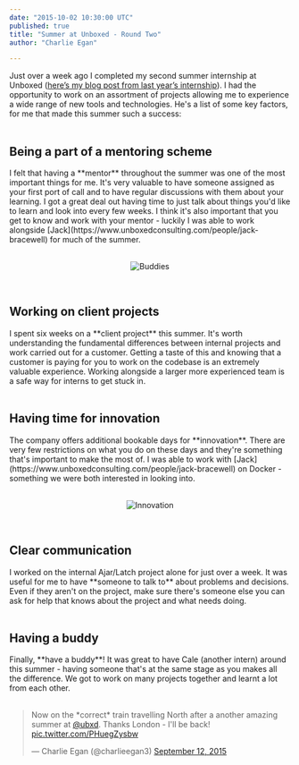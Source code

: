 ```yaml
---
date: "2015-10-02 10:30:00 UTC"
published: true
title: "Summer at Unboxed - Round Two"
author: "Charlie Egan"

---
```


Just over a week ago I completed my second summer internship at Unboxed ([here’s my blog post from last year’s internship](https://www.unboxedconsulting.com/blog/summer-unboxin-had-me-a-blast)). I had the opportunity to work on an assortment of projects allowing me to experience a wide range of new tools and technologies. He's a list of some key factors, for me that made this summer such a success:<br/>
<br/>

<h2>Being a part of a mentoring scheme</h2>
I felt that having a **mentor** throughout the summer was one of the most important things for me. It's very valuable to have someone assigned as your first port of call and to have regular discussions with them about your learning. I got a great deal out having time to just talk about things you'd like to learn and look into every few weeks. I think it's also important that you get to know and work with your mentor - luckily I was able to work alongside [Jack](https://www.unboxedconsulting.com/people/jack-bracewell) for much of the summer.<br/>
<br/>

<p align="center"><img src="http://bit.ly/1KxOr7U" alt="Buddies"></p>
<br/>

<h2>Working on client projects</h2>
I spent six weeks on a **client project** this summer. It's worth understanding the fundamental differences between internal projects and work carried out for a customer. Getting a taste of this and knowing that a customer is paying for you to work on the codebase is an extremely valuable experience. Working alongside a larger more experienced team is a safe way for interns to get stuck in.<br/>
<br/>

<h2>Having time for innovation</h2>
The company offers additional bookable days for **innovation**. There are very few restrictions on what you do on these days and they're something that's important to make the most of. I was able to work with [Jack](https://www.unboxedconsulting.com/people/jack-bracewell) on Docker - something we were both interested in looking into.<br/>
<br/>

<p align="center"><img src="http://bit.ly/1PkrPem" alt="Innovation"></p>
<br/>

<h2>Clear communication</h2>
I worked on the internal Ajar/Latch project alone for just over a week. It was useful for me to have **someone to talk to** about problems and decisions. Even if they aren't on the project, make sure there's someone else you can ask for help that knows about the project and what needs doing.<br/>
<br/>

<h2>Having a buddy</h2>
Finally, **have a buddy**! It was great to have Cale (another intern) around this summer - having someone that's at the same stage as you makes all the difference. We got to work on many projects together and learnt a lot from each other.<br/>
<br/>

<blockquote class="twitter-tweet tw-align-center"><p lang="en" dir="ltr">Now on the *correct* train travelling North after a another amazing summer at <a href="https://twitter.com/Ubxd">@ubxd</a>. Thanks London - I&#39;ll be back! <a href="http://t.co/PHuegZysbw">pic.twitter.com/PHuegZysbw</a></p>&mdash; Charlie Egan (@charlieegan3) <a href="https://twitter.com/charlieegan3/status/642658569993760769">September 12, 2015</a></blockquote> <script async src="//platform.twitter.com/widgets.js" charset="utf-8"></script></p>

